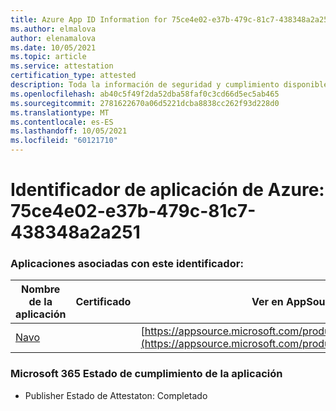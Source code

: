 ```yaml
---
title: Azure App ID Information for 75ce4e02-e37b-479c-81c7-438348a2a251
ms.author: elmalova
author: elenamalova
ms.date: 10/05/2021
ms.topic: article
ms.service: attestation
certification_type: attested
description: Toda la información de seguridad y cumplimiento disponible para 75ce4e02-e37b-479c-81c7-438348a2a251.
ms.openlocfilehash: ab40c5f49f2da52dba58faf0c3cd66d5ec5ab465
ms.sourcegitcommit: 2781622670a06d5221dcba8838cc262f93d228d0
ms.translationtype: MT
ms.contentlocale: es-ES
ms.lasthandoff: 10/05/2021
ms.locfileid: "60121710"
---
```

# <a name="azure-app-id-75ce4e02-e37b-479c-81c7-438348a2a251"></a>Identificador de aplicación de Azure: 75ce4e02-e37b-479c-81c7-438348a2a251


### <a name="apps-associated-with-this-id"></a>Aplicaciones asociadas con este identificador:
| **Nombre de la aplicación** | **Certificado** | **Ver en AppSource** |
|--------------|---------------|-----------------------|
| [Navo](https://docs.microsoft.com/microsoft-365-app-certification/forward/WA200001047) |  | [https://appsource.microsoft.com/product/office/WA200001047](https://appsource.microsoft.com/product/office/WA200001047) |

### <a name="microsoft-365-app-compliance-status"></a>Microsoft 365 Estado de cumplimiento de la aplicación
- Publisher Estado de Attestaton: Completado
